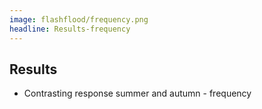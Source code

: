 ```yaml
---
image: flashflood/frequency.png
headline: Results-frequency
---
```


## Results

- Contrasting response summer and autumn - frequency
